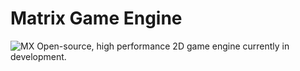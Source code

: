 # Matrix Game Engine
![MX](/resources/branding/logo2_white?raw=true "MX")
Open-source, high performance 2D game engine currently in development.